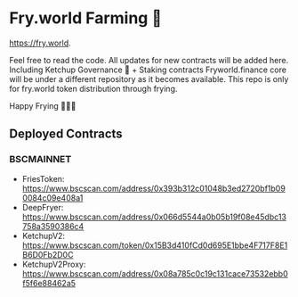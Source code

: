 # Fry.world Farming 🍟

https://fry.world.

Feel free to read the code. All updates for new contracts will be added here.
Including Ketchup Governance 🍅 + Staking contracts
Fryworld.finance core will be under a different repository as it becomes available.
This repo is only for fry.world token distribution through frying.

Happy Frying 🍟🍟🍟

## Deployed Contracts

### BSCMAINNET

- FriesToken:  https://www.bscscan.com/address/0x393b312c01048b3ed2720bf1b090084c09e408a1
- DeepFryer:   https://www.bscscan.com/address/0x066d5544a0b05b19f08e45dbc13758a3590386c4
- KetchupV2: https://www.bscscan.com/token/0x15B3d410fCd0d695E1bbe4F717F8E1B6D0Fb2D0C
- KetchupV2Proxy: https://www.bscscan.com/address/0x08a785c0c19c131cace73532ebb0f5f6e88462a5
